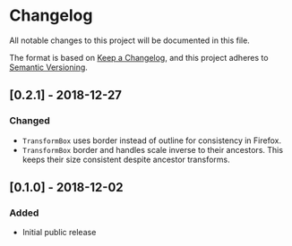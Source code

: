 # Changelog

All notable changes to this project will be documented in this file.

The format is based on [Keep a Changelog](https://keepachangelog.com/en/1.0.0/),
and this project adheres to [Semantic Versioning](https://semver.org/spec/v2.0.0.html).

## [0.2.1] - 2018-12-27

### Changed

-   `TransformBox` uses border instead of outline for consistency in Firefox.
-   `TransformBox` border and handles scale inverse to their ancestors.
    This keeps their size consistent despite ancestor transforms.

## [0.1.0] - 2018-12-02

### Added

-   Initial public release
